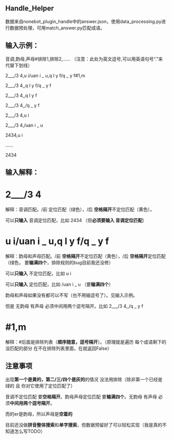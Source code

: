 ## Handle_Helper
数据来自nonebot_plugin_handle中的answer.json，使用data_processing.py进行数据预处理，可用match_answer.py匹配成语。

## 输入示例： 
音调,韵母,声母#排除1,排除2,……    （注意：此处为英文逗号,可以用英语句号“.”来代替下划线）

2___/3 4,u i/uan i _ u,q l y f/q _ y f#1,m


2___/3 4,,q l y f/q _ y f

2___/3 4,,q l y f

2___/3 4,,/q _ y f


2___/3 4,u i

2___/3 4,/uan i _ u

2434,u i

……

2434


## 输入解释：
# 2___/3 4

解释：音调匹配。/前 定位匹配（绿色），/后 **空格隔开**不定位匹配（黄色）。

可以**只输入** 音调定位匹配，比如  2434  （但**必须要输入 音调定位匹配**）

# u i/uan i _ u,q l y f/q _ y f

解释：韵母和声母匹配。/前 **空格隔开**不定位匹配（黄色），/后 **空格隔开**定位匹配（绿色，  要**输满四个**，排除规则的bug目前我还没修）

可以**只输入** 不定位匹配，比如  u i

可以**只输入** 定位匹配，比如  /uan i _ u  （要**输满四个**）

韵母和声母如果没有都可以不写（也不用输逗号了）。见输入示例。

但是 无韵母 有声母 必须中间用两个逗号隔开。比如  2___/3 4,,/q _ y f

# #1,m

解释：#后面是排除列表（**顺序随意，逗号隔开**）。（原理就是遍历 每个成语剩下的没匹配的部分 在不在排除列表里面，在就返回False）

## 注意事项

出现**第一个是黄的，第二/三/四个是灰的**的情况 没法用排除（除非第一个已经是绿的 且 你对它使用了定位匹配了）

音调不定位匹配 要**空格隔开**。韵母声母定位匹配 要**输满四个**。无韵母 有声母 必须**中间用两个逗号隔开**。

而的er是韵母，所以声母是**空着的**

目前还没做**拼音整体搜索**和**单字搜索**，但数据预留好了可以轻松实现（我是真的不知道怎么写TODO）
